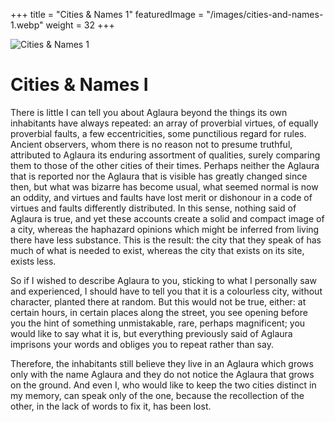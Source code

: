 +++
title = "Cities & Names 1"
featuredImage = "/images/cities-and-names-1.webp"
weight = 32
+++

![Cities & Names 1](/images/cities-and-names-1.webp)

# Cities & Names I

There is little I can tell you about Aglaura beyond the things its own inhabitants have always repeated: an array of proverbial virtues, of equally proverbial faults, a few eccentricities, some punctilious regard for rules. Ancient observers, whom there is no reason not to presume truthful, attributed to Aglaura its enduring assortment of qualities, surely comparing them to those of the other cities of their times. Perhaps neither the Aglaura that is reported nor the Aglaura that is visible has greatly changed since then, but what was bizarre has become usual, what seemed normal is now an oddity, and virtues and faults have lost merit or dishonour in a code of virtues and faults differently distributed. In this sense, nothing said of Aglaura is true, and yet these accounts create a solid and compact image of a city, whereas the haphazard opinions which might be inferred from living there have less substance. This is the result: the city that they speak of has much of what is needed to exist, whereas the city that exists on its site, exists less.

So if I wished to describe Aglaura to you, sticking to what I personally saw and experienced, I should have to tell you that it is a colourless city, without character, planted there at random. But this would not be true, either: at certain hours, in certain places along the street, you see opening before you the hint of something unmistakable, rare, perhaps magnificent; you would like to say what it is, but everything previously said of Aglaura imprisons your words and obliges you to repeat rather than say.

Therefore, the inhabitants still believe they live in an Aglaura which grows only with the name Aglaura and they do not notice the Aglaura that grows on the ground. And even I, who would like to keep the two cities distinct in my memory, can speak only of the one, because the recollection of the other, in the lack of words to fix it, has been lost.